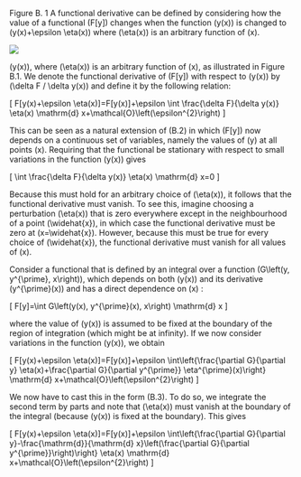 Figure B. 1 A functional derivative can be defined by considering how the value of a functional \(F[y]\) changes when the function \(y(x)\) is changed to \(y(x)+\epsilon \eta(x)\) where \(\eta(x)\) is an arbitrary function of \(x\).

![](https://cdn.mathpix.com/cropped/2024_05_26_af52565e380fe828a6d7g-1.jpg?height=254&width=500&top_left_y=291&top_left_x=1069)

\(y(x)\), where \(\eta(x)\) is an arbitrary function of \(x\), as illustrated in Figure B.1. We denote the functional derivative of \(F[y]\) with respect to \(y(x)\) by \(\delta F / \delta y(x)\) and define it by the following relation:

\[
F[y(x)+\epsilon \eta(x)]=F[y(x)]+\epsilon \int \frac{\delta F}{\delta y(x)} \eta(x) \mathrm{d} x+\mathcal{O}\left(\epsilon^{2}\right)
\]

This can be seen as a natural extension of (B.2) in which \(F[y]\) now depends on a continuous set of variables, namely the values of \(y\) at all points \(x\). Requiring that the functional be stationary with respect to small variations in the function \(y(x)\) gives

\[
\int \frac{\delta F}{\delta y(x)} \eta(x) \mathrm{d} x=0
\]

Because this must hold for an arbitrary choice of \(\eta(x)\), it follows that the functional derivative must vanish. To see this, imagine choosing a perturbation \(\eta(x)\) that is zero everywhere except in the neighbourhood of a point \(\widehat{x}\), in which case the functional derivative must be zero at \(x=\widehat{x}\). However, because this must be true for every choice of \(\widehat{x}\), the functional derivative must vanish for all values of \(x\).

Consider a functional that is defined by an integral over a function \(G\left(y, y^{\prime}, x\right)\), which depends on both \(y(x)\) and its derivative \(y^{\prime}(x)\) and has a direct dependence on \(x\) :

\[
F[y]=\int G\left(y(x), y^{\prime}(x), x\right) \mathrm{d} x
\]

where the value of \(y(x)\) is assumed to be fixed at the boundary of the region of integration (which might be at infinity). If we now consider variations in the function \(y(x)\), we obtain

\[
F[y(x)+\epsilon \eta(x)]=F[y(x)]+\epsilon \int\left\{\frac{\partial G}{\partial y} \eta(x)+\frac{\partial G}{\partial y^{\prime}} \eta^{\prime}(x)\right\} \mathrm{d} x+\mathcal{O}\left(\epsilon^{2}\right)
\]

We now have to cast this in the form (B.3). To do so, we integrate the second term by parts and note that \(\eta(x)\) must vanish at the boundary of the integral (because \(y(x)\) is fixed at the boundary). This gives

\[
F[y(x)+\epsilon \eta(x)]=F[y(x)]+\epsilon \int\left\{\frac{\partial G}{\partial y}-\frac{\mathrm{d}}{\mathrm{d} x}\left(\frac{\partial G}{\partial y^{\prime}}\right)\right\} \eta(x) \mathrm{d} x+\mathcal{O}\left(\epsilon^{2}\right)
\]